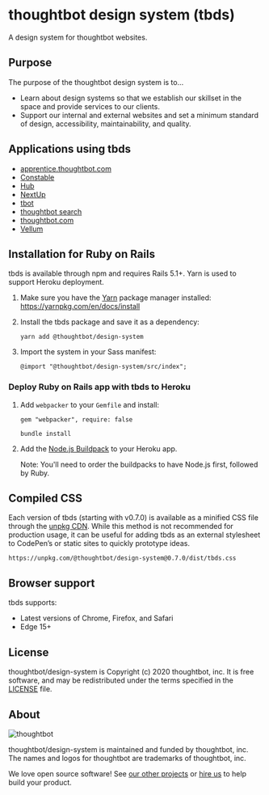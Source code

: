 # thoughtbot design system (tbds)

A design system for thoughtbot websites.

## Purpose

The purpose of the thoughtbot design system is to…

- Learn about design systems so that we establish our skillset in the space
  and provide services to our clients.
- Support our internal and external websites and set a minimum standard of
  design, accessibility, maintainability, and quality.

## Applications using tbds

- [apprentice.thoughtbot.com][apprentice]
- [Constable][constable]
- [Hub][hub]
- [NextUp][nextup]
- [tbot][tbot]
- [thoughtbot search][thoughtbot-search]
- [thoughtbot.com][thoughtbot.com]
- [Vellum][vellum]

[apprentice]: https://apprentice.thoughtbot.com/
[constable]: https://constable.io/
[hub]: https://hub.thoughtbot.com/
[nextup]: https://nextup.thoughtbot.com/
[tbot]: https://tbot.io/
[thoughtbot-search]: https://search.thoughtbot.com/
[thoughtbot.com]: https://thoughtbot.com/
[vellum]: https://vellum.thoughtbot.com/

## Installation for Ruby on Rails

tbds is available through npm and requires Rails 5.1+. Yarn is used to support
Heroku deployment.

1. Make sure you have the [Yarn][yarn] package manager installed:
   https://yarnpkg.com/en/docs/install

1. Install the tbds package and save it as a dependency:

    ```
    yarn add @thoughtbot/design-system
    ```

1. Import the system in your Sass manifest:

    ```
    @import "@thoughtbot/design-system/src/index";
    ```

[yarn]: https://yarnpkg.com/en/

### Deploy Ruby on Rails app with tbds to Heroku

1. Add `webpacker` to your `Gemfile` and install:

    ```
    gem "webpacker", require: false
    ```

    ```
    bundle install
    ```

1. Add the [Node.js Buildpack][nodejs-buildpack] to your Heroku app.

    Note: You'll need to order the buildpacks to have Node.js first, followed
    by Ruby.

[nodejs-buildpack]: https://elements.heroku.com/buildpacks/heroku/heroku-buildpack-nodejs

## Compiled CSS

Each version of tbds (starting with v0.7.0) is available as a minified CSS file
through the [unpkg CDN][unpkg]. While this method is not recommended for
production usage, it can be useful for adding tbds as an external stylesheet to
CodePen’s or static sites to quickly prototype ideas.

```
https://unpkg.com/@thoughtbot/design-system@0.7.0/dist/tbds.css
```

[unpkg]: https://unpkg.com/

## Browser support

tbds supports:

- Latest versions of Chrome, Firefox, and Safari
- Edge 15+

## License

thoughtbot/design-system is Copyright (c) 2020 thoughtbot, inc.
It is free software, and may be redistributed
under the terms specified in the [LICENSE] file.

[LICENSE]: /LICENSE.md

## About

![thoughtbot](http://presskit.thoughtbot.com/images/thoughtbot-logo-for-readmes.svg)

thoughtbot/design-system is maintained and funded by thoughtbot, inc.
The names and logos for thoughtbot are trademarks of thoughtbot, inc.

We love open source software!
See [our other projects][community]
or [hire us][hire] to help build your product.

[community]: https://thoughtbot.com/community?utm_source=github
[hire]: https://thoughtbot.com/hire-us?utm_source=github
